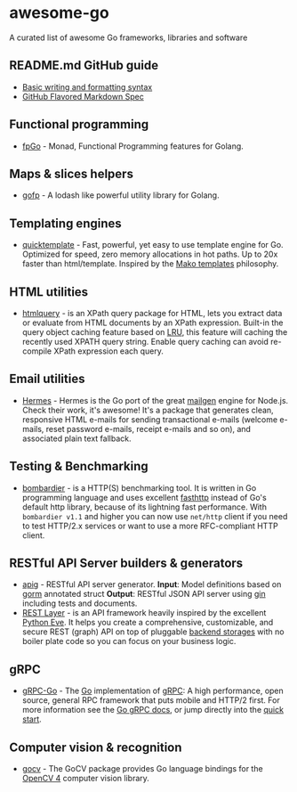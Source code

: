 # awesome-go
A curated list of awesome Go frameworks, libraries and software

## README.md GitHub guide
* [Basic writing and formatting syntax](https://docs.github.com/en/github/writing-on-github/getting-started-with-writing-and-formatting-on-github/basic-writing-and-formatting-syntax)
* [GitHub Flavored Markdown Spec](https://github.github.com/gfm/https://github.github.com/gfm)

## Functional programming

* [fpGo](https://github.com/TeaEntityLab/fpGo) - Monad, Functional Programming features for Golang.

## Maps & slices helpers
* [gofp](https://github.com/rbrahul/gofp) - A lodash like powerful utility library for Golang.

## Templating engines
* [quicktemplate](https://github.com/valyala/quicktemplate) - Fast, powerful, yet easy to use template engine for Go. Optimized for speed, zero memory allocations in hot paths. Up to 20x faster than html/template. Inspired by the [Mako templates](http://www.makotemplates.org/) philosophy.

## HTML utilities
* [htmlquery](https://github.com/antchfx/htmlquery) - is an XPath query package for HTML,
  lets you extract data or evaluate from HTML documents by an XPath expression. 
  Built-in the query object caching feature based on [LRU](https://godoc.org/github.com/golang/groupcache/lru), 
  this feature will caching the recently used XPATH query string. 
  Enable query caching can avoid re-compile XPath expression each query. 

## Email utilities
* [Hermes](https://github.com/matcornic/hermes) - Hermes is the Go port of the great [mailgen](https://github.com/eladnava/mailgen) engine for Node.js. 
  Check their work, it's awesome! It's a package that generates clean, responsive HTML e-mails for sending transactional e-mails 
  (welcome e-mails, reset password e-mails, receipt e-mails and so on), and associated plain text fallback.

## Testing & Benchmarking
* [bombardier](https://github.com/codesenberg/bombardier) - is a HTTP(S) benchmarking tool. It is written in Go programming language and uses excellent [fasthttp](https://github.com/valyala/fasthttp) 
  instead of Go's default http library, because of its lightning fast performance. 
  With `bombardier v1.1` and higher you can now use `net/http` client if you need to test HTTP/2.x services or want to use a more RFC-compliant HTTP client.

## RESTful API Server builders & generators
* [apig](https://github.com/shimastripe/apig) - RESTful API server generator.
  **Input**: Model definitions based on [gorm](https://github.com/jinzhu/gorm) annotated struct
  **Output**: RESTful JSON API server using [gin](https://github.com/gin-gonic/gin) including tests and documents.
* [REST Layer](https://github.com/rs/rest-layer) - is an API framework heavily inspired by the excellent [Python Eve](http://python-eve.org). 
  It helps you create a comprehensive, customizable, and secure REST (graph) API on top of pluggable [backend storages](#main-storage-handlers) 
  with no boiler plate code so you can focus on your business logic.  

## gRPC
* [gRPC-Go](https://github.com/grpc/grpc-go) - The [Go](https://golang.org/) implementation of [gRPC](https://grpc.io/): A high performance, open source, general
  RPC framework that puts mobile and HTTP/2 first. For more information see the
  [Go gRPC docs](https://grpc.io/docs/languages/go), or jump directly into the [quick start](https://grpc.io/docs/languages/go/quickstart).

## Computer vision & recognition
* [gocv](https://github.com/hybridgroup/gocv) - The GoCV package provides Go language bindings for the [OpenCV 4](http://opencv.org/) computer vision library.
